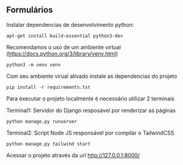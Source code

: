 Formulários
------------

Instalar dependencias de desenvolvimento python:

```
apt-get install build-essential python3-dev
```

Recomendamos o uso de um ambiente virtual (https://docs.python.org/3/library/venv.html)

```
python3 -m venv venv
```

Com seu ambiente virual ativado instale as dependencias do projeto

```
pip install -r requirements.txt
```

Para executar o projeto localmente é necessário utilizar 2 terminais

Terminal1: Servidor do Django resposável por renderizar as páginas

```
python manage.py runserver
```

Terminal2: Script Node JS responsável por compilar o TailwindCSS

```
python manage.py tailwind start
```

Acessar o projeto através da url http://127.0.0.1:8000/